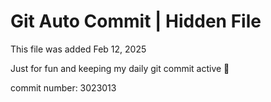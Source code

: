# Git Auto Commit | Hidden File

This file was added Feb 12, 2025

Just for fun and keeping my daily git commit active 🤪

commit number: 3023013
